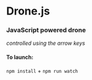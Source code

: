 # Drone.js

### JavaScript powered drone

_controlled using the arrow keys_

#### To launch:
`npm install` + `npm run watch`
